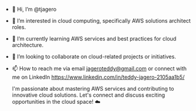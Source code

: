 - 👋 Hi, I’m @tjagero
- 👀 I’m interested in cloud computing, specifically AWS solutions architect roles.
- 🌱 I’m currently learning AWS services and best practices for cloud architecture.
- 💞️ I’m looking to collaborate on cloud-related projects or initiatives.
- 📫 How to reach me  via email jageroteddy@gmail.com or connect with me on LinkedIn https://www.linkedin.com/in/teddy-jagero-2105aa1b5/

   I'm passionate about mastering AWS services and contributing to innovative cloud solutions. Let's connect and discuss exciting opportunities in the cloud space! ☁️

<!---
tjagero/tjagero is a ✨ special ✨ repository because its `README.md` (this file) appears on your GitHub profile.
You can click the Preview link to take a look at your changes.
--->
